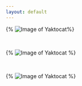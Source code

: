 ```yaml
---
layout: default
---
```


{% ![Image of Yaktocat](https://octodex.github.com/images/yaktocat.png)%}

<br>

{% ![Image of Yaktocat](https://octodex.github.com/images/yaktocat.png) %}

<br>

{% ![Image of Yaktocat](https://octodex.github.com/images/yaktocat.png) %}

